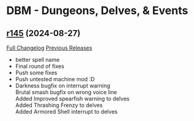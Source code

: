 # DBM - Dungeons, Delves, & Events

## [r145](https://github.com/DeadlyBossMods/DBM-Dungeons/tree/r145) (2024-08-27)
[Full Changelog](https://github.com/DeadlyBossMods/DBM-Dungeons/compare/r144...r145) [Previous Releases](https://github.com/DeadlyBossMods/DBM-Dungeons/releases)

- better spell name  
- Final round of fixes  
- Push some fixes  
- Push untested machine mod :D  
- Darkness bugfix on interrupt warning  
    Brutal smash bugfix on wrong voice line  
    Added Improved spearfish warning to delves  
    Added Thrashing Frenzy to delves  
    Added Armored Shell interrupt to delves  
